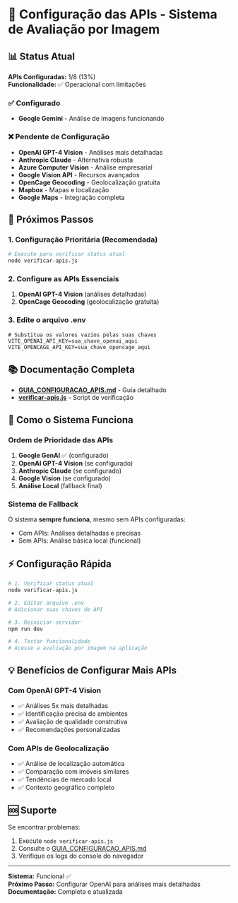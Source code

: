 # 🔧 Configuração das APIs - Sistema de Avaliação por Imagem

## 📊 Status Atual

**APIs Configuradas:** 1/8 (13%)  
**Funcionalidade:** ✅ Operacional com limitações

### ✅ Configurado
- **Google Gemini** - Análise de imagens funcionando

### ❌ Pendente de Configuração
- **OpenAI GPT-4 Vision** - Análises mais detalhadas
- **Anthropic Claude** - Alternativa robusta
- **Azure Computer Vision** - Análise empresarial
- **Google Vision API** - Recursos avançados
- **OpenCage Geocoding** - Geolocalização gratuita
- **Mapbox** - Mapas e localização
- **Google Maps** - Integração completa

## 🚀 Próximos Passos

### 1. Configuração Prioritária (Recomendada)
```bash
# Execute para verificar status atual
node verificar-apis.js
```

### 2. Configure as APIs Essenciais
1. **OpenAI GPT-4 Vision** (análises detalhadas)
2. **OpenCage Geocoding** (geolocalização gratuita)

### 3. Edite o arquivo .env
```env
# Substitua os valores vazios pelas suas chaves
VITE_OPENAI_API_KEY=sua_chave_openai_aqui
VITE_OPENCAGE_API_KEY=sua_chave_opencage_aqui
```

## 📚 Documentação Completa

- **[GUIA_CONFIGURACAO_APIS.md](./GUIA_CONFIGURACAO_APIS.md)** - Guia detalhado
- **[verificar-apis.js](./verificar-apis.js)** - Script de verificação

## 🔄 Como o Sistema Funciona

### Ordem de Prioridade das APIs
1. **Google GenAI** ✅ (configurado)
2. **OpenAI GPT-4 Vision** (se configurado)
3. **Anthropic Claude** (se configurado)
4. **Google Vision** (se configurado)
5. **Análise Local** (fallback final)

### Sistema de Fallback
O sistema **sempre funciona**, mesmo sem APIs configuradas:
- Com APIs: Análises detalhadas e precisas
- Sem APIs: Análise básica local (funcional)

## ⚡ Configuração Rápida

```bash
# 1. Verificar status atual
node verificar-apis.js

# 2. Editar arquivo .env
# Adicionar suas chaves de API

# 3. Reiniciar servidor
npm run dev

# 4. Testar funcionalidade
# Acesse a avaliação por imagem na aplicação
```

## 💡 Benefícios de Configurar Mais APIs

### Com OpenAI GPT-4 Vision
- ✅ Análises 5x mais detalhadas
- ✅ Identificação precisa de ambientes
- ✅ Avaliação de qualidade construtiva
- ✅ Recomendações personalizadas

### Com APIs de Geolocalização
- ✅ Análise de localização automática
- ✅ Comparação com imóveis similares
- ✅ Tendências de mercado local
- ✅ Contexto geográfico completo

## 🆘 Suporte

Se encontrar problemas:
1. Execute `node verificar-apis.js`
2. Consulte o [GUIA_CONFIGURACAO_APIS.md](./GUIA_CONFIGURACAO_APIS.md)
3. Verifique os logs do console do navegador

---

**Sistema:** Funcional ✅  
**Próximo Passo:** Configurar OpenAI para análises mais detalhadas  
**Documentação:** Completa e atualizada